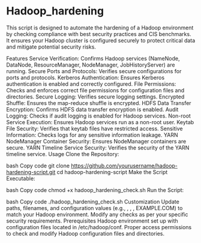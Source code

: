 # Hadoop_hardening
This script is designed to automate the hardening of a Hadoop environment by checking compliance with best security practices and CIS benchmarks. It ensures your Hadoop cluster is configured securely to protect critical data and mitigate potential security risks.

Features
Service Verification: Confirms Hadoop services (NameNode, DataNode, ResourceManager, NodeManager, JobHistoryServer) are running.
Secure Ports and Protocols: Verifies secure configurations for ports and protocols.
Kerberos Authentication: Ensures Kerberos authentication is enabled and correctly configured.
File Permissions: Checks and enforces correct file permissions for configuration files and directories.
Secure Logging: Verifies secure logging settings.
Encrypted Shuffle: Ensures the map-reduce shuffle is encrypted.
HDFS Data Transfer Encryption: Confirms HDFS data transfer encryption is enabled.
Audit Logging: Checks if audit logging is enabled for Hadoop services.
Non-root Service Execution: Ensures Hadoop services run as a non-root user.
Keytab File Security: Verifies that keytab files have restricted access.
Sensitive Information: Checks logs for any sensitive information leakage.
YARN NodeManager Container Security: Ensures NodeManager containers are secure.
YARN Timeline Service Security: Verifies the security of the YARN timeline service.
Usage
Clone the Repository:

bash
Copy code
git clone https://github.com/yourusername/hadoop-hardening-script.git
cd hadoop-hardening-script
Make the Script Executable:

bash
Copy code
chmod +x hadoop_hardening_check.sh
Run the Script:

bash
Copy code
./hadoop_hardening_check.sh
Customization
Update paths, filenames, and configuration values (e.g., <your-namenode>, <your-resourcemanager>, <kms-server>, EXAMPLE.COM) to match your Hadoop environment.
Modify any checks as per your specific security requirements.
Prerequisites
Hadoop environment set up with configuration files located in /etc/hadoop/conf.
Proper access permissions to check and modify Hadoop configuration files and directories.
